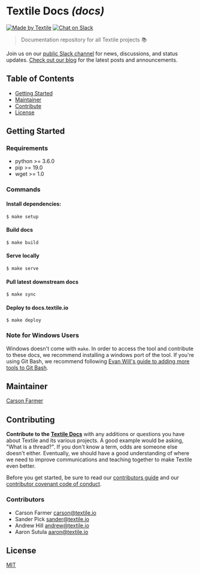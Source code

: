 # Textile Docs _(docs)_

[![Made by Textile](https://img.shields.io/badge/made%20by-Textile-informational.svg?style=popout-square)](https://textile.io)
[![Chat on Slack](https://img.shields.io/badge/slack-slack.textile.io-informational.svg?style=popout-square)](https://slack.textile.io)

> Documentation repository for all Textile projects 📚

Join us on our [public Slack channel](https://slack.textile.io/) for news, discussions, and status updates. [Check out our blog](https://medium.com/textileio) for the latest posts and announcements.

## Table of Contents

- [Getting Started](#getting-started)
- [Maintainer](#maintainer)
- [Contribute](#contribute)
- [License](#license)

## Getting Started

### Requirements

- python >= 3.6.0
- pip >= 19.0
- wget >= 1.0

### Commands

#### Install dependencies:

    $ make setup

#### Build docs

    $ make build

#### Serve locally

    $ make serve

#### Pull latest downstream docs

    $ make sync

#### Deploy to docs.textile.io

    $ make deploy

### Note for Windows Users

Windows doesn't come with `make`. In order to access the tool and contribute to these docs, we recommend installing a windows port of the tool. If you're using Git Bash, we recommend following [Evan Will's guide to adding more tools to Git Bash](https://gist.github.com/evanwill/0207876c3243bbb6863e65ec5dc3f058).

## Maintainer

[Carson Farmer](https://github.com/carsonfarmer)

## Contributing

**Contribute to the [Textile Docs](https://github.com/textileio/docs)** with any additions or questions you have about Textile and its various projects. A good example would be asking, "What is a thread?". If you don't know a term, odds are someone else doesn't either. Eventually, we should have a good understanding of where we need to improve communications and teaching together to make Textile even better.

Before you get started, be sure to read our [contributors guide](CONTRIBUTING.md) and our [contributor covenant code of conduct](CODE_OF_CONDUCT.md).

### Contributors

* Carson Farmer <carson@textile.io>
* Sander Pick <sander@textile.io>
* Andrew Hill <andrew@textile.io>
* Aaron Sutula <aaron@textile.io>

## License

[MIT](LICENSE)
